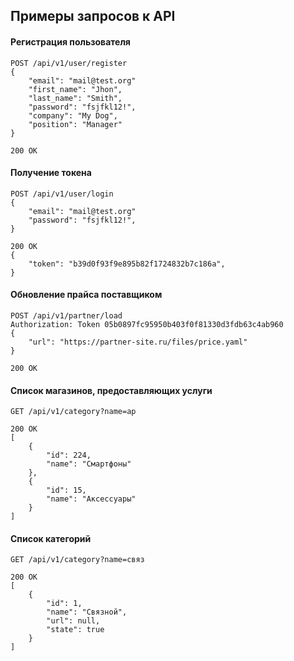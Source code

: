 ## Примеры запросов к API 

#### Регистрация пользователя
```
POST /api/v1/user/register
{
    "email": "mail@test.org"
    "first_name": "Jhon",
    "last_name": "Smith",
    "password": "fsjfkl12!",
    "company": "My Dog",
    "position": "Manager"
}

200 OK
```

#### Получение токена
```
POST /api/v1/user/login
{
    "email": "mail@test.org"
    "password": "fsjfkl12!",
}

200 OK
{
    "token": "b39d0f93f9e895b82f1724832b7c186a",
}
```

#### Обновление прайса поставщиком
```
POST /api/v1/partner/load
Authorization: Token 05b0897fc95950b403f0f81330d3fdb63c4ab960
{
    "url": "https://partner-site.ru/files/price.yaml"
}

200 OK
```

#### Список магазинов, предоставляющих услуги
```
GET /api/v1/category?name=ар

200 OK
[
    {
        "id": 224,
        "name": "Смартфоны"
    },
    {
        "id": 15,
        "name": "Аксессуары"
    }
]
```
#### Список категорий
```
GET /api/v1/category?name=связ

200 OK
[
    {
        "id": 1,
        "name": "Связной",
        "url": null,
        "state": true
    }
]
```
